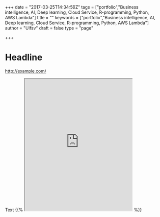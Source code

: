 +++
date = "2017-03-25T14:34:59Z"
tags = ["portfolio","Business intelligence, AI, Deep learning, Cloud Service, R-programming, Python, AWS Lambda"]
title = ""
keywords = ["portfolio","Business intelligence, AI, Deep learning, Cloud Service, R-programming, Python, AWS Lambda"]
author = "Ulfsv"
draft = false
type = "page"

+++
# Headline
<http://example.com/>

Text
{{% <iframe
    allow="microphone;"
    width="350"
    height="430"
    src="https://console.dialogflow.com/api-client/demo/embedded/193a986a-6d9f-4755-a5f0-5996e0d5da6e">
</iframe> %}}
